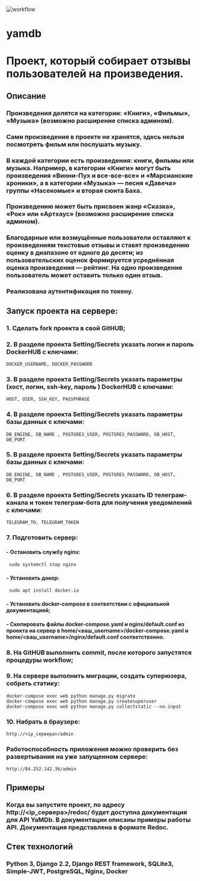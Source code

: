 ![workflow](https://github.com/ESEzhova/yamdb_final/actions/workflows/yamdb_workflow.yml/badge.svg)

# yamdb

# Проект, который собирает отзывы пользователей на произведения.

## Описание

### Произведения делятся на категории: «Книги», «Фильмы», «Музыка» (возможно расширение списка админом).

### Сами произведения в проекте не хранятся, здесь нельзя посмотреть фильм или послушать музыку.

### В каждой категории есть произведения: книги, фильмы или музыка. Например, в категории «Книги» могут быть произведения «Винни-Пух и все-все-все» и «Марсианские хроники», а в категории «Музыка» — песня «Давеча» группы «Насекомые» и вторая сюита Баха.

### Произведению может быть присвоен жанр «Сказка», «Рок» или «Артхаус» (возможно расширение списка админом).

### Благодарные или возмущённые пользователи оставляют к произведениям текстовые отзывы и ставят произведению оценку в диапазоне от одного до десяти; из пользовательских оценок формируется усреднённая оценка произведения — рейтинг. На одно произведение пользователь может оставить только один отзыв.

### Реализована аутентификация по токену.

## Запуск проекта на сервере:

### 1. Сделать fork проекта в свой GitHUB;



### 2. В разделе проекта Setting/Secrets указать логин и пароль DockerHUB с ключами:

```
DOCKER_USERNAME, DOCKER_PASSWORD
```


### 3. В разделе проекта Setting/Secrets указать параметры (хост, логин, ssh-key, пароль ) DockerHUB с ключами:

```
HOST, USER, SSH_KEY, PASSPHRASE
```


### 4. В разделе проекта Setting/Secrets указать параметры базы данных с ключами:

```
DB_ENGINE, DB_NAME , POSTGRES_USER, POSTGRES_PASSWORD, DB_HOST, DB_PORT
```


### 5. В разделе проекта Setting/Secrets указать параметры базы данных с ключами:

```
DB_ENGINE, DB_NAME , POSTGRES_USER, POSTGRES_PASSWORD, DB_HOST, DB_PORT
```

### 6. В разделе проекта Setting/Secrets указать ID телеграм-канала и токен телеграм-бота для получения уведомлений с ключами:

```
TELEGRAM_TO, TELEGRAM_TOKEN
```

### 7. Подготовить сервер:

#### - Остановить службу nginx:
```
 sudo systemctl stop nginx 
```
#### - Установить докер:
```
 sudo apt install docker.io 
```

#### - Установить docker-compose в соответствии с официальной документацией;


#### - Скопировать файлы docker-compose.yaml и nginx/default.conf из проекта на сервер в home/<ваш_username>/docker-compose.yaml и home/<ваш_username>/nginx/default.conf соответственно.


### 8. На GitHUB выполнить commit, после которого запустятся процедуры workflow;



### 9. На сервере выполнить миграции, создать суперюзера, собрать статику:

```
docker-compose exec web python manage.py migrate
docker-compose exec web python manage.py createsuperuser
docker-compose exec web python manage.py collectstatic --no-input

```


### 10. Набрать в браузере:

```
http://<ip_сервера>/admin
```

### Работоспособность приложения можно проверить без развертывания на уже запущенном сервере:

```
http://84.252.142.36/admin
```


## Примеры

### Когда вы запустите проект, по адресу http://<ip_сервера>/redoc/ будет доступна документация для API YaMDb. В документации описаны примеры работы API. Документация представлена в формате Redoc.

## Стек технологий

### Python 3, Django 2.2, Django REST framework, SQLite3, Simple-JWT, PostgreSQL, Nginx, Docker